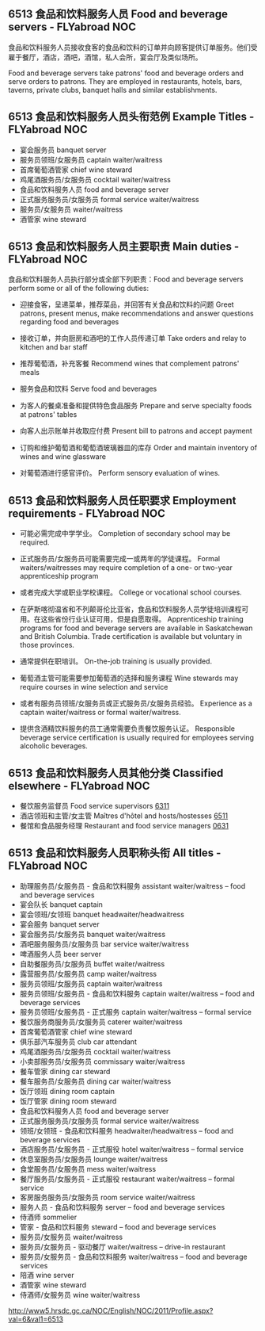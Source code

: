 ## 6513 食品和饮料服务人员 Food and beverage servers - FLYabroad NOC

食品和饮料服务人员接收食客的食品和饮料的订单并向顾客提供订单服务。他们受雇于餐厅，酒店，酒吧，酒馆，私人会所，宴会厅及类似场所。

Food and beverage servers take patrons' food and beverage orders and serve orders to patrons. They are employed in restaurants, hotels, bars, taverns, private clubs, banquet halls and similar establishments.

## 6513 食品和饮料服务人员头衔范例 Example Titles - FLYabroad NOC

* 宴会服务员 banquet server
* 服务员领班/女服务员 captain waiter/waitress
* 首席葡萄酒管家 chief wine steward
* 鸡尾酒服务员/女服务员 cocktail waiter/waitress
* 食品和饮料服务人员 food and beverage server
* 正式服务服务员/女服务员 formal service waiter/waitress
* 服务员/女服务员 waiter/waitress
* 酒管家 wine steward

## 6513 食品和饮料服务人员主要职责 Main duties - FLYabroad NOC

食品和饮料服务人员执行部分或全部下列职责：Food and beverage servers perform some or all of the following duties:

* 迎接食客，呈递菜单，推荐菜品，并回答有关食品和饮料的问题
Greet patrons, present menus, make recommendations and answer questions regarding food and beverages

* 接收订单，并向厨房和酒吧的工作人员传递订单
Take orders and relay to kitchen and bar staff

* 推荐葡萄酒，补充客餐
Recommend wines that complement patrons' meals

* 服务食品和饮料
Serve food and beverages

* 为客人的餐桌准备和提供特色食品服务
Prepare and serve specialty foods at patrons' tables

* 向客人出示账单并收取应付费
Present bill to patrons and accept payment

* 订购和维护葡萄酒和葡萄酒玻璃器皿的库存
Order and maintain inventory of wines and wine glassware

* 对葡萄酒进行感官评价。
Perform sensory evaluation of wines.

## 6513 食品和饮料服务人员任职要求 Employment requirements - FLYabroad NOC

* 可能必需完成中学学业。
Completion of secondary school may be required.

* 正式服务员/女服务员可能需要完成一或两年的学徒课程。
Formal waiters/waitresses may require completion of a one- or two-year apprenticeship program 

* 或者完成大学或职业学校课程。
College or vocational school courses.

* 在萨斯喀彻温省和不列颠哥伦比亚省，食品和饮料服务人员学徒培训课程可用。在这些省份行业认证可用，但是自愿取得。
Apprenticeship training programs for food and beverage servers are available in Saskatchewan and British Columbia. Trade certification is available but voluntary in those provinces.

* 通常提供在职培训。
On-the-job training is usually provided.

* 葡萄酒主管可能需要参加葡萄酒的选择和服务课程
Wine stewards may require courses in wine selection and service 

* 或者有服务员领班/女服务员或正式服务员/女服务员经验。
Experience as a captain waiter/waitress or formal waiter/waitress.

* 提供含酒精饮料服务的员工通常需要负责餐饮服务认证。
Responsible beverage service certification is usually required for employees serving alcoholic beverages.

## 6513 食品和饮料服务人员其他分类 Classified elsewhere - FLYabroad NOC

* 餐饮服务监督员 Food service supervisors [6311](6311)
* 酒店领班和主管/女主管 Maîtres d'hôtel and hosts/hostesses [6511](6511)
* 餐馆和食品服务经理 Restaurant and food service managers [0631](0631)

## 6513 食品和饮料服务人员职称头衔 All titles - FLYabroad NOC

* 助理服务员/女服务员 - 食品和饮料服务 assistant waiter/waitress – food and beverage services
* 宴会队长 banquet captain
* 宴会领班/女领班 banquet headwaiter/headwaitress
* 宴会服务 banquet server
* 宴会服务员/女服务员 banquet waiter/waitress
* 酒吧服务服务员/女服务员 bar service waiter/waitress
* 啤酒服务人员 beer server
* 自助餐服务员/女服务员 buffet waiter/waitress
* 露营服务员/女服务员 camp waiter/waitress
* 服务员领班/女服务员 captain waiter/waitress
* 服务员领班/女服务员 - 食品和饮料服务 captain waiter/waitress – food and beverage services
* 服务员领班/女服务员 - 正式服务 captain waiter/waitress – formal service
* 餐饮服务商服务员/女服务员 caterer waiter/waitress
* 首席葡萄酒管家 chief wine steward
* 俱乐部汽车服务员 club car attendant
* 鸡尾酒服务员/女服务员 cocktail waiter/waitress
* 小卖部服务员/女服务员 commissary waiter/waitress
* 餐车管家 dining car steward
* 餐车服务员/女服务员 dining car waiter/waitress
* 饭厅领班 dining room captain
* 饭厅管家 dining room steward
* 食品和饮料服务人员 food and beverage server
* 正式服务服务员/女服务员 formal service waiter/waitress
* 领班/女领班 - 食品和饮料服务 headwaiter/headwaitress – food and beverage services
* 酒店服务员/女服务员 - 正式服役 hotel waiter/waitress – formal service
* 休息室服务员/女服务员 lounge waiter/waitress
* 食堂服务员/女服务员 mess waiter/waitress
* 餐厅服务员/女服务员 - 正式服役 restaurant waiter/waitress – formal service
* 客房服务服务员/女服务员 room service waiter/waitress
* 服务人员 - 食品和饮料服务 server – food and beverage services
* 侍酒师 sommelier
* 管家 - 食品和饮料服务 steward – food and beverage services
* 服务员/女服务员 waiter/waitress
* 服务员/女服务员 - 驱动餐厅 waiter/waitress – drive-in restaurant
* 服务员/女服务员 - 食品和饮料服务 waiter/waitress – food and beverage services
* 陪酒 wine server
* 酒管家 wine steward
* 侍酒师/女服务员 wine waiter/waitress

http://www5.hrsdc.gc.ca/NOC/English/NOC/2011/Profile.aspx?val=6&val1=6513
